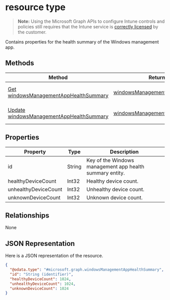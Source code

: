 ﻿#  resource type

> **Note:** Using the Microsoft Graph APIs to configure Intune controls and policies still requires that the Intune service is [correctly licensed](https://go.microsoft.com/fwlink/?linkid=839381) by the customer.

Contains properties for the health summary of the Windows management app.
## Methods
|Method|Return Type|Description|
|---|---|---|
|[Get windowsManagementAppHealthSummary](../api/intune_devicefe_windowsmanagementapphealthsummary_get.md)|[windowsManagementAppHealthSummary](../resources/intune_devicefe_windowsmanagementapphealthsummary.md)|Read properties and relationships of the [windowsManagementAppHealthSummary](../resources/intune_devicefe_windowsmanagementapphealthsummary.md) object.|
|[Update windowsManagementAppHealthSummary](../api/intune_devicefe_windowsmanagementapphealthsummary_update.md)|[windowsManagementAppHealthSummary](../resources/intune_devicefe_windowsmanagementapphealthsummary.md)|Update the properties of a [windowsManagementAppHealthSummary](../resources/intune_devicefe_windowsmanagementapphealthsummary.md) object.|

## Properties
|Property|Type|Description|
|---|---|---|
|id|String|Key of the Windows management app health summary entity.|
|healthyDeviceCount|Int32|Healthy device count.|
|unhealthyDeviceCount|Int32|Unhealthy device count.|
|unknownDeviceCount|Int32|Unknown device count.|

## Relationships
None
## JSON Representation
Here is a JSON representation of the resource.
<!-- {
  "blockType": "resource",
  "keyProperty": "id",
  "@odata.type": "microsoft.graph.windowsManagementAppHealthSummary"
}
-->
```json
{
  "@odata.type": "#microsoft.graph.windowsManagementAppHealthSummary",
  "id": "String (identifier)",
  "healthyDeviceCount": 1024,
  "unhealthyDeviceCount": 1024,
  "unknownDeviceCount": 1024
}
```



